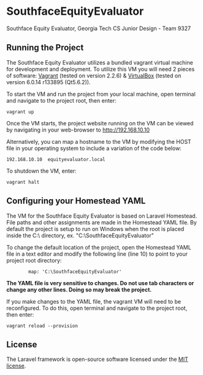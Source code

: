 # SouthfaceEquityEvaluator
Southface Equity Evaluator, Georgia Tech CS Junior Design - Team 9327

## Running the Project

The Southface Equity Evaluator utilizes a bundled vagrant virtual machine for development and deployment. To utilize this VM you will need 2 pieces of software: [Vagrant](https://releases.hashicorp.com/vagrant/2.2.6/) (tested on version 2.2.6) & [VirtualBox](https://www.virtualbox.org/wiki/Downloads) (tested on version 6.0.14 r133895 (Qt5.6.2)).

To start the VM and run the project from your local machine, open terminal and navigate to the project root, then enter:
```
vagrant up
```
Once the VM starts, the project website running on the VM can be viewed by navigating in your web-browser to http://192.168.10.10 

Alternatively, you can map a hostname to the VM by modifying the HOST file in your operating system to include a variation of the code below:
```
192.168.10.10  equityevaluator.local
```

To shutdown the VM, enter:
```
vagrant halt
```

## Configuring your Homestead YAML

The VM for the Southface Equity Evaluator is based on Laravel Homestead. File paths and other assignments are made in the Homestead YAML file. By default the project is setup to run on Windows when the root is placed inside the C:\ directory, ex. "C:\SouthfaceEquityEvaluator"

To change the default location of the project, open the Homestead YAML file in a text editor and modify the following line (line 10) to point to your project root directory:
```
        map: 'C:\SouthfaceEquityEvaluator'
```
<b>The YAML file is very sensitive to changes. Do not use tab characters or change any other lines. Doing so may break the project.</b>

If you make changes to the YAML file, the vagrant VM will need to be reconfigured. To do this, open terminal and navigate to the project root, then enter:
```
vagrant reload --provision
```
## License

The Laravel framework is open-source software licensed under the [MIT license](https://opensource.org/licenses/MIT).
